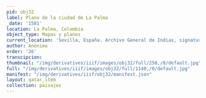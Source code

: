 ```yaml
---
pid: obj32
label: Plano de la ciudad de La Palma
_date: '1581'
location: La Palma, Colombia
object_type: Mapas y planos
current_location: 'Sevilla, España. Archivo General de Indias, signatura: MP-PANAMA,6   '
author: Anónimo
order: '26'
transcipcion:
thumbnail: "/img/derivatives/iiif/images/obj32/full/250,/0/default.jpg"
full: "/img/derivatives/iiif/images/obj32/full/1140,/0/default.jpg"
manifest: "/img/derivatives/iiif/obj32/manifest.json"
layout: qatar_item
collection: paisajes
---
```

